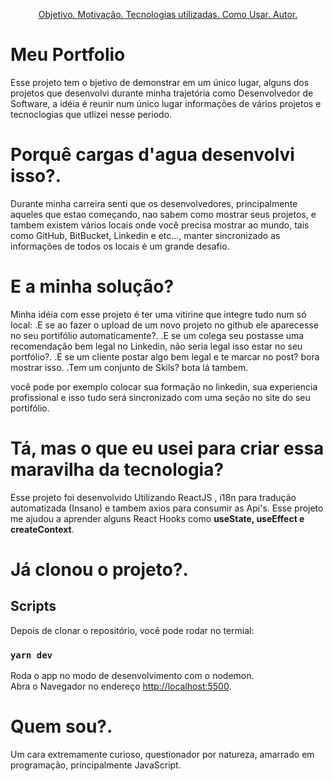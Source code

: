 <p align="center">
 <a href="#objective">Objetivo. </a>
 <a href="#why">Motivação. </a>
 <a href="#solutions">Tecnologias utilizadas. </a>
 <a href="#howto">Como Usar. </a>
 <a href="#about">Autor. </a>
</p>

<h1 id="objective">Meu Portfolio</h1>

Esse projeto tem o bjetivo de demonstrar em um único lugar, alguns dos projetos que desenvolvi durante minha trajetória como Desenvolvedor de Software, a idéia é reunir num único lugar informações de vários projetos e tecnoclogias que utlizei nesse periodo.  

<h1 id="why">Porquê cargas d'agua desenvolvi isso?.</h1>
Durante minha carreira senti que os desenvolvedores, principalmente aqueles que estao começando, nao sabem como mostrar seus projetos, e tambem existem vários locais onde você precisa mostrar ao mundo, tais como GitHub, BitBucket, Linkedin e etc..., manter sincronizado as informações de todos os locais é um grande desafio.


<h1 id="why">E a minha solução?</h1>
Minha idéia com esse projeto é ter uma vitirine que integre tudo num só local:
    .E se ao fazer o upload de um novo projeto no github ele aparecesse no seu portifólio automaticamente?.
    .E se um colega seu postasse uma recomendação bem legal no Linkedin, não seria legal isso estar no seu portfólio?.
    .E se um cliente postar algo bem legal e te marcar no post? bora mostrar isso.
    .Tem um conjunto de Skils? bota lá tambem. 

você pode por exemplo colocar sua formação no linkedin, sua experiencia profissional e isso tudo será sincronizado com uma seção no site do seu portifólio.


<h1 id="solutions"> Tá, mas o que eu usei para criar essa maravilha da tecnologia?</h1>
Esse projeto foi desenvolvido Utilizando ReactJS , i18n para tradução automatizada (Insano) e tambem axios para consumir as Api's.
Esse projeto me ajudou a aprender alguns React Hooks como <b>useState, useEffect e createContext</b>.


<h1 id="howto"> Já clonou o projeto?.</h1>

## Scripts

Depois de clonar o repositório, você pode rodar no termial:

### `yarn dev`

Roda o app no modo de desenvolvimento com o nodemon.\
Abra o Navegador no endereço [http://localhost:5500](http://localhost:5500).


<h1 id="about"> Quem sou?.</h1>

Um cara extremamente curioso, questionador por natureza, amarrado em programação, principalmente JavaScript.
